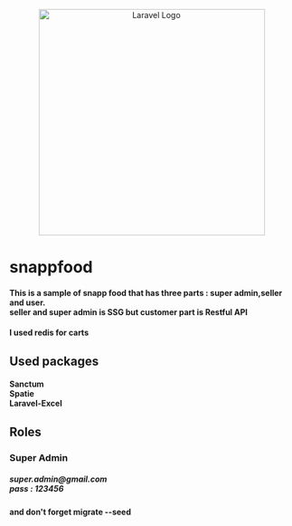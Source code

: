 <p align="center"><a href="https://laravel.com" target="_blank"><img src="https://raw.githubusercontent.com/laravel/art/master/logo-lockup/5%20SVG/2%20CMYK/1%20Full%20Color/laravel-logolockup-cmyk-red.svg" width="400" alt="Laravel Logo"></a></p>

<h1>snappfood</h1>
<h4>This is a sample of snapp food that has three parts : super admin,seller and user.
<br>
seller and super admin is SSG but customer part is Restful API</h4>
<h4>I used redis for carts</h4>
<h2>Used packages</h2>
<h4>
    Sanctum
<br>
    Spatie 
<br>
    Laravel-Excel
</h4>
<h2>Roles</h2>
<h3>Super Admin</h3>
<h5>
super.admin@gmail.com
<br>
pass : 123456
</h5>

<h4>and don't forget migrate --seed</h4>

